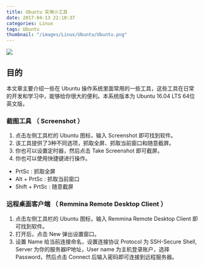 ```yaml
---
title: Ubuntu 实用小工具
date: 2017-04-13 22:10:37
categories: Linux
tags: Ubuntu
thumbnail: "/images/Linux/Ubuntu/Ubuntu.png"
---
```

![](/images/Linux/Ubuntu/Ubuntu.png)

## 目的
本文章主要介绍一些在 Ubuntu 操作系统里面常用的一些工具，这些工具在日常的开发和学习中，能够给你很大的便利。本系统版本为 Ubuntu 16.04 LTS 64位 英文版。

<!--more-->

### 截图工具 （ Screenshot ）
1. 点击左侧工具栏的 Ubuntu 图标，输入 Screenshot 即可找到软件。
2. 该工具提供了3种不同选项，抓取全屏、抓取当前窗口和随意截屏。
3. 你也可以设置定时器，然后点击 Take Screenshot 即可截屏。
4. 你也可以使用快捷键进行操作。
  + PrtSc : 抓取全屏
  + Alt + PrtSc : 抓取当前窗口
  + Shift + PrtSc : 随意截屏

### 远程桌面客户端 （ Remmina Remote Desktop Client ）
1. 点击左侧工具栏的 Ubuntu 图标，输入 Remmina Remote Desktop Client 即可找到软件。
2. 打开后，点击 New 弹出设置窗口。
3. 设置 Name 给当前连接命名，设置连接协议 Protocol 为 SSH-Secure Shell, Server 为你的服务器IP地址，User name 为主机登录账户，选择 Password，然后点击 Connect 后输入密码即可连接到远程服务器。
